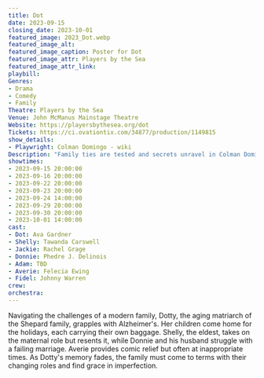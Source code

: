 ```yaml
---
title: Dot
date: 2023-09-15
closing_date: 2023-10-01
featured_image: 2023_Dot.webp
featured_image_alt: 
featured_image_caption: Poster for Dot
featured_image_attr: Players by the Sea
featured_image_attr_link: 
playbill:
Genres:
- Drama
- Comedy
- Family
Theatre: Players by the Sea
Venue: John McManus Mainstage Theatre
Website: https://playersbythesea.org/dot
Tickets: https://ci.ovationtix.com/34877/production/1149815
show_details: 
- Playwright: Colman Domingo - wiki
Description: "Family ties are tested and secrets unravel in Colman Domingo's *Dot*, where matriarch Dotty fights to hold onto her memory while her children confront their own chaotic lives."
showtimes:
- 2023-09-15 20:00:00
- 2023-09-16 20:00:00
- 2023-09-22 20:00:00
- 2023-09-23 20:00:00
- 2023-09-24 14:00:00
- 2023-09-29 20:00:00
- 2023-09-30 20:00:00
- 2023-10-01 14:00:00
cast:
- Dot: Ava Gardner
- Shelly: Tawanda Carswell
- Jackie: Rachel Grage
- Donnie: Phedre J. Delinois
- Adam: TBD
- Averie: Felecia Ewing
- Fidel: Johnny Warren
crew:
orchestra:
---
```

Navigating the challenges of a modern family, Dotty, the aging matriarch of the Shepard family, grapples with Alzheimer's. Her children come home for the holidays, each carrying their own baggage. Shelly, the eldest, takes on the maternal role but resents it, while Donnie and his husband struggle with a failing marriage. Averie provides comic relief but often at inappropriate times. As Dotty's memory fades, the family must come to terms with their changing roles and find grace in imperfection.